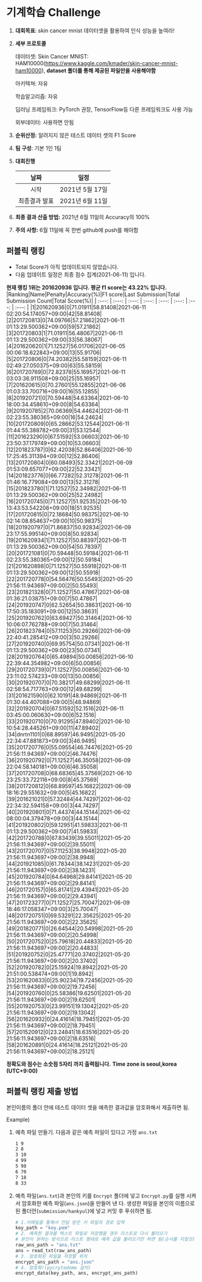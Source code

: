 # **기계학습 Challenge**
1. **대회목표**: skin cancer mnist 데이터셋을 활용하여 인식 성능을 높여라!

2. **세부 프로토콜**

   데이터셋: Skin Cancer MNIST: HAM10000(https://www.kaggle.com/kmader/skin-cancer-mnist-ham10000), 
           **dataset 폴더를 통해 제공된 파일만을 사용해야함**

   아키텍쳐: 자유

   학습알고리즘: 자유

   딥러닝 프레임워크: PyTorch 권장, TensorFlow등 다른 프레임워크도 사용 가능

   외부데이터: 사용하면 안됨

3. **순위산정:** 알려지지 않은 테스트 데이터 셋의 F1 Score

4. **팀 구성**: 기본 1인 1팀

5. **대회진행**

   |     날짜      |      일정       |
   | :-----------: | :-------------: |
   |     시작      | 2021년 5월 17일 |
   | 최종결과 발표 | 2021년 6월 11일  |

6. **최종 결과 산출 방법:** 2021년 6월 11일의 Accuracy의 100%

7. **주의 사항:** 6월 11일에 꼭 한번 github에 push를 해야함


## 퍼블릭 랭킹

  
- Total Score가 아직 업데이트되지 않았습니다. 
 - 다음 업데이트 일정은 최종 점수 집계(2021-06-11) 입니다.
  
**현재 랭킹 1위는 201620936 입니다. 평균 f1 score는 43.22% 입니다.**
|Ranking|Name|Penalty|Accuracy(%)|F1 score|Last Submission|Total Submission Count|Total Score(%)|
| :---: | :---: | :---: | :---: | :---: | :---: | :---: | :---: |
|1|201620936|0|71.01911|58.81408|2021-06-11 02:20:54.174057+09:00|42|58.81408|
|2|201720813|0|74.09766|57.21862|2021-06-11 01:13:29.500362+09:00|59|57.21862|
|3|201720803|1|71.01911|56.48067|2021-06-11 01:13:29.500362+09:00|33|56.38067|
|4|201620620|1|71.12527|56.01706|2021-06-05 00:06:18.622843+09:00|13|55.91706|
|5|201720806|0|74.20382|55.58159|2021-06-11 02:49:27.050375+09:00|63|55.58159|
|6|201720769|0|72.82378|55.16957|2021-06-11 03:03:36.911508+09:00|25|55.16957|
|7|201620615|0|70.27601|55.12855|2021-06-06 01:03:33.700716+09:00|16|55.12855|
|8|201920721|0|70.59448|54.63364|2021-06-10 18:00:34.458610+09:00|8|54.63364|
|9|201920785|2|70.06369|54.44624|2021-06-11 02:23:55.380365+09:00|16|54.24624|
|10|201720809|0|65.28662|53.12544|2021-06-11 01:44:55.388782+09:00|31|53.12544|
|11|201623290|0|67.51592|53.06603|2021-06-10 23:50:37.179749+09:00|10|53.06603|
|12|201823787|0|62.42038|52.86406|2021-06-10 17:25:45.311394+09:00|12|52.86406|
|13|201720804|0|60.08493|52.33421|2021-06-09 01:53:09.657077+09:00|22|52.33421|
|14|201823776|0|66.77282|52.31278|2021-06-11 01:46:16.779084+09:00|13|52.31278|
|15|201823780|1|71.12527|52.34982|2021-06-11 01:13:29.500362+09:00|25|52.24982|
|16|201720745|0|71.12527|51.92535|2021-06-10 13:43:53.542208+09:00|18|51.92535|
|17|201720815|0|72.18684|50.98375|2021-06-10 02:14:08.854637+09:00|10|50.98375|
|18|201920797|0|71.86837|50.92834|2021-06-09 23:17:55.995140+09:00|8|50.92834|
|19|201620934|1|71.12527|50.88397|2021-06-11 01:13:29.500362+09:00|54|50.78397|
|20|201721081|0|70.59448|50.59184|2021-06-11 02:23:55.380365+09:00|12|50.59184|
|21|201620898|0|71.12527|50.55918|2021-06-11 01:13:29.500362+09:00|12|50.55918|
|22|201720778|0|54.56476|50.55493|2021-05-20 21:56:11.943697+09:00|2|50.55493|
|23|201821328|0|71.12527|50.47867|2021-06-08 01:36:21.038751+09:00|7|50.47867|
|24|201920747|0|62.52654|50.38631|2021-06-10 17:50:35.183091+09:00|12|50.38631|
|25|201920762|0|63.69427|50.31464|2021-06-10 10:06:07.762788+09:00|7|50.31464|
|26|201823784|0|57.11253|50.29266|2021-06-09 22:40:41.285412+09:00|3|50.29266|
|27|201920740|0|69.95754|50.07341|2021-06-11 01:13:29.500362+09:00|23|50.07341|
|28|201920764|0|65.49894|50.00856|2021-06-10 22:39:44.354982+09:00|6|50.00856|
|29|201720739|0|71.12527|50.00856|2021-06-10 23:11:02.574233+09:00|13|50.00856|
|30|201920707|0|70.38217|49.68299|2021-06-11 02:58:54.717763+09:00|12|49.68299|
|31|201621590|0|62.10191|48.94869|2021-06-11 01:30:44.407088+09:00|5|48.94869|
|32|201920704|0|67.51592|52.1516|2021-06-11 03:45:00.060630+09:00|6|52.1516|
|33|201920710|0|70.91295|47.89402|2021-06-10 10:54:28.445261+09:00|11|47.89402|
|34|dnrtn1101|0|68.89597|46.9495|2021-05-20 22:34:47.881873+09:00|3|46.9495|
|35|201720776|0|55.09554|46.74476|2021-05-20 21:56:11.943697+09:00|2|46.74476|
|36|201920792|0|71.12527|46.35058|2021-06-09 22:04:58.140181+09:00|6|46.35058|
|37|201720708|0|68.68365|45.37569|2021-06-10 23:25:33.722116+09:00|8|45.37569|
|38|201720812|0|68.89597|45.16822|2021-06-09 18:16:29.551632+09:00|5|45.16822|
|39|201621021|0|57.32484|44.74297|2021-06-02 22:34:32.594158+09:00|3|44.74297|
|40|201920801|0|71.44374|44.15144|2021-06-02 08:00:04.379478+09:00|3|44.15144|
|41|201920802|0|59.12951|41.59833|2021-06-11 01:13:29.500362+09:00|7|41.59833|
|42|201720788|0|67.83439|39.55011|2021-05-20 21:56:11.943697+09:00|2|39.55011|
|43|201720707|0|57.11253|38.9948|2021-05-20 21:56:11.943697+09:00|2|38.9948|
|44|201921085|0|61.78344|38.14231|2021-05-20 21:56:11.943697+09:00|2|38.14231|
|45|201920784|0|64.64968|29.84141|2021-05-20 21:56:11.943697+09:00|2|29.84141|
|46|201720157|0|65.81741|29.43941|2021-05-20 21:56:11.943697+09:00|2|29.43941|
|47|201723277|0|71.12527|25.70047|2021-06-09 18:46:17.058347+09:00|3|25.70047|
|48|201720751|0|69.53291|22.35625|2021-05-20 21:56:11.943697+09:00|2|22.35625|
|49|201820771|0|26.64544|20.54998|2021-05-20 21:56:11.943697+09:00|2|20.54998|
|50|201720752|0|25.79618|20.44833|2021-05-20 21:56:11.943697+09:00|2|20.44833|
|51|201920752|0|25.47771|20.37402|2021-05-20 21:56:11.943697+09:00|2|20.37402|
|52|201920782|0|25.15924|19.8942|2021-05-20 21:51:00.538474+09:00|1|19.8942|
|53|201620633|0|25.90234|19.72456|2021-05-20 21:56:11.943697+09:00|2|19.72456|
|54|201920760|0|25.58386|19.62501|2021-05-20 21:56:11.943697+09:00|2|19.62501|
|55|201920753|0|23.99151|19.13042|2021-05-20 21:56:11.943697+09:00|2|19.13042|
|56|201620932|0|24.41614|18.79451|2021-05-20 21:56:11.943697+09:00|2|18.79451|
|57|201520912|0|23.24841|18.63516|2021-05-20 21:56:11.943697+09:00|2|18.63516|
|58|201620891|0|24.41614|18.25121|2021-05-20 21:56:11.943697+09:00|2|18.25121|


**정확도와 점수는 소숫점 5자리 까지 출력됩니다.**
**Time zone is seoul,korea (UTC+9:00)**
## 퍼블릭 랭킹 제출 방법

본인이름의 폴더 안에 테스트 데이터 셋을 예측한 결과값을 암호화해서 제출하면 됨.

Example) 

1. 예측 파일 만들기. 다음과 같은 예측 파일이 있다고 가정 `ans.txt`

   ```tex
   1 9
   2 8
   3 10
   4 99
   5 98
   6 70
   7 18
   8 33
   ```

2. 예측 파일(`ans.txt`)과 본인의 키를 `Encrypt` 폴더에 넣고 `Encrypt.py`를 실행 시켜서 암호화한 예측 파일(`ans.json`)을 만들어 낸 다. 생성한 파일을 본인의 이름으로 된 폴더안(`submission/hankyul`)에 넣고 커밋 후 푸쉬하면 됨.

   ```python
   # 1.이메일을 통해서 전달 받은 키 파일의 경로 입력
   key_path = "key.pem"
   # 2. 예측한 결과를 텍스트 파일로 저장했을 경우 리스트로 다시 불러오기
   # 본인이 원하는 방식으로 리스트 형태로 예측 값을 불러오기만 하면 됨(순서를 지킬것)
   raw_ans_path = "ans.txt"
   ans = read_txt(raw_ans_path)
   # 3. 암호화된 파일을 저장할 위치
   encrypt_ans_path = "ans.json"
   # 4. 암호화!(pycrytodome 설치)
   encrypt_data(key_path, ans, encrypt_ans_path)
   ```




